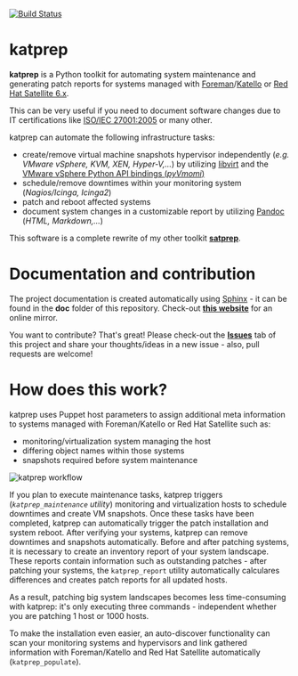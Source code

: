 [![Build Status](https://travis-ci.org/stdevel/katprep.svg?branch=master)](https://travis-ci.org/stdevel/katprep)

# katprep
**katprep** is a Python toolkit for automating system maintenance and generating patch reports for systems managed with [Foreman](http://www.theforeman.org/)/[Katello](http://www.katello.org/) or [Red Hat Satellite 6.x](http://www.redhat.com/products/enterprise-linux/satellite/).

This can be very useful if you need to document software changes due to IT certifications like [ISO/IEC 27001:2005](http://en.wikipedia.org/wiki/ISO/IEC_27001:2005) or many other.

katprep can automate the following infrastructure tasks:
  - create/remove virtual machine snapshots hypervisor independently (*e.g. VMware vSphere, KVM, XEN, Hyper-V,...*) by utilizing [libvirt](http://www.libvirt.org) and the [VMware vSphere Python API bindings (*pyVmomi*)](https://github.com/vmware/pyvmomi)
  - schedule/remove downtimes within your monitoring system (*Nagios/Icinga, Icinga2*)
  - patch and reboot affected systems
  - document system changes in a customizable report by utilizing [Pandoc](https://pypi.python.org/pypi/pypandoc) (*HTML, Markdown,...*)
  
This software is a complete rewrite of my other toolkit [**satprep**](https://github.com/stdevel/satprep).

# Documentation and contribution
The project documentation is created automatically using [Sphinx](http://www.sphinx-doc.org) - it can be found in the **doc** folder of this repository. Check-out [**this website**](https://stdevel.github.io/katprep/) for an online mirror.

You want to contribute? That's great! Please check-out the [**Issues**](https://github.com/stdevel/katprep/issues) tab of this project and share your thoughts/ideas in a new issue - also, pull requests are welcome!

# How does this work?
katprep uses Puppet host parameters to assign additional meta information to systems managed with Foreman/Katello or Red Hat Satellite such as:
  - monitoring/virtualization system managing the host
  - differing object names within those systems
  - snapshots required before system maintenance

![katprep workflow](https://raw.githubusercontent.com/stdevel/katprep/master/katprep_workflow.jpg "katprep workflow")

If you plan to execute maintenance tasks, katprep triggers (*`katprep_maintenance` utility*) monitoring and virtualization hosts to schedule downtimes and create VM snapshots. Once these tasks have been completed, katprep can automatically trigger the patch installation and system reboot. After verifying your systems, katprep can remove downtimes and snapshots automatically. Before and after patching systems, it is necessary to create an inventory report of your system landscape. These reports contain information such as outstanding patches - after patching your systems, the `katprep_report` utility automatically calculares differences and creates patch reports for all updated hosts.

As a result, patching big system landscapes becomes less time-consuming with katprep: it's only executing three commands - independent whether you are patching 1 host or 1000 hosts.

To make the installation even easier, an auto-discover functionality can scan your monitoring systems and hypervisors and link gathered information with Foreman/Katello and Red Hat Satellite automatically (``katprep_populate``).
